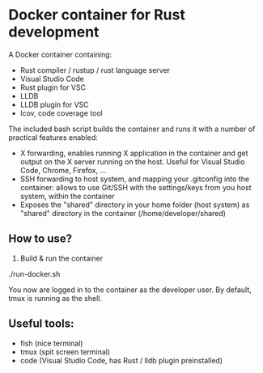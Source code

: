 Docker container for Rust development
=====================================

A Docker container containing:

- Rust compiler / rustup / rust language server
- Visual Studio Code
- Rust plugin for VSC
- LLDB
- LLDB plugin for VSC
- lcov, code coverage tool

The included bash script builds the container and runs it with a number of practical features enabled:

- X forwarding, enables running X application in the container and get output on the X server running on the host. Useful for Visual Studio Code, Chrome, Firefox, ...
- SSH forwarding to host system, and mapping your .gitconfig into the container: allows to use Git/SSH with the settings/keys from you host system, within the container
- Exposes the "shared" directory in your home folder (host system) as "shared" directory in the container (/home/developer/shared)

## How to use?

1. Build & run the container

./run-docker.sh

You now are logged in to the container as the developer user. By default, tmux is running as the shell. 

## Useful tools:

- fish (nice terminal)
- tmux (spit screen terminal)
- code (Visual Studio Code, has Rust / lldb plugin preinstalled)

